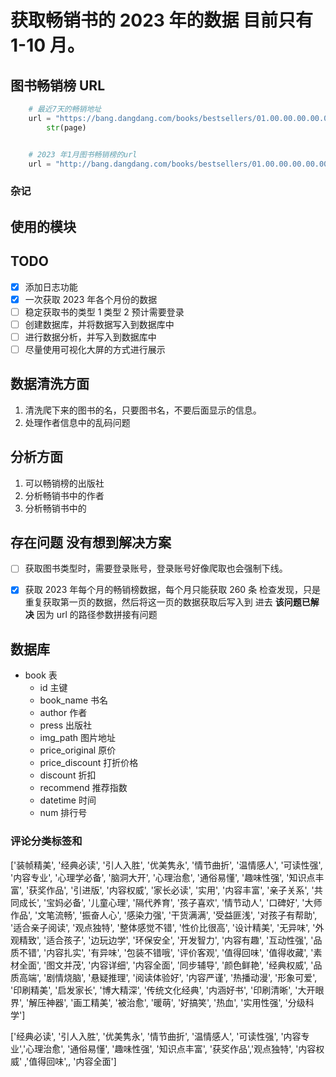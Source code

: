 # 获取畅销书的 2023 年的数据 目前只有 1-10 月。

## 图书畅销榜 URL

```python
    # 最近7天的畅销地址
    url = "https://bang.dangdang.com/books/bestsellers/01.00.00.00.00.00-recent7-0-0-1-" + \
        str(page)


    # 2023 年1月图书畅销榜的url
    url = "http://bang.dangdang.com/books/bestsellers/01.00.00.00.00.00-month-2023-1-1-1"


```

### 杂记

## 使用的模块

## TODO

- [x] 添加日志功能
- [x] 一次获取 2023 年各个月份的数据
- [ ] 稳定获取书的类型 1 类型 2 预计需要登录
- [ ] 创建数据库，并将数据写入到数据库中
- [ ] 进行数据分析，并写入到数据库中
- [ ] 尽量使用可视化大屏的方式进行展示

## 数据清洗方面

1. 清洗爬下来的图书的名，只要图书名，不要后面显示的信息。
2. 处理作者信息中的乱码问题

## 分析方面

1. 可以畅销榜的出版社
2. 分析畅销书中的作者
3. 分析畅销书中的

## 存在问题 没有想到解决方案

- [ ] 获取图书类型时，需要登录账号，登录账号好像爬取也会强制下线。

- [x] 获取 2023 年每个月的畅销榜数据，每个月只能获取 260 条 检查发现，只是重复获取第一页的数据，然后将这一页的数据获取后写入到
      进去 **该问题已解决** 因为 url 的路径参数拼接有问题

## 数据库

- book 表
  - id 主键
  - book_name 书名
  - author 作者
  - press 出版社
  - img_path 图片地址
  - price_original 原价
  - price_discount 打折价格
  - discount 折扣
  - recommend 推荐指数
  - datetime 时间
  - num 排行号



### 评论分类标签和
['装帧精美', '经典必读', '引人入胜', '优美隽永', '情节曲折', '温情感人', '可读性强', '内容专业', '心理学必备',
       '脑洞大开', '心理治愈', '通俗易懂', '趣味性强', '知识点丰富', '获奖作品', '引进版', '内容权威', '家长必读',
       '实用', '内容丰富', '亲子关系', '共同成长', '宝妈必备', '儿童心理', '隔代养育', '孩子喜欢', '情节动人',
       '口碑好', '大师作品', '文笔流畅', '振奋人心', '感染力强', '干货满满', '受益匪浅', '对孩子有帮助',
       '适合亲子阅读', '观点独特', '整体感觉不错', '性价比很高', '设计精美', '无异味', '外观精致', '适合孩子',
       '边玩边学', '环保安全', '开发智力', '内容有趣', '互动性强', '品质不错', '内容扎实', '有异味', '包装不错哦',
       '评价客观', '值得回味', '值得收藏', '素材全面', '图文并茂', '内容详细', '内容全面', '同步辅导', '颜色鲜艳',
       '经典权威', '品质高端', '剧情烧脑', '悬疑推理', '阅读体验好', '内容严谨', '热播动漫', '形象可爱', '印刷精美',
       '启发家长', '博大精深', '传统文化经典', '内涵好书', '印刷清晰', '大开眼界', '解压神器', '画工精美', '被治愈',
       '暖萌', '好搞笑', '热血', '实用性强', '分级科学']

['经典必读', '引人入胜', '优美隽永', '情节曲折', '温情感人', '可读性强', '内容专业','心理治愈', '通俗易懂', '趣味性强', '知识点丰富', '获奖作品','观点独特', '内容权威'
,'值得回味',, '内容全面']